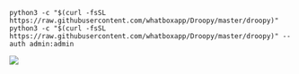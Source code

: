 
    python3 -c "$(curl -fsSL https://raw.githubusercontent.com/whatboxapp/Droopy/master/droopy)"
    python3 -c "$(curl -fsSL https://raw.githubusercontent.com/whatboxapp/Droopy/master/droopy)" --auth admin:admin



![](/img/01-17-2020_ppp_11:32:21_PM.gif)
